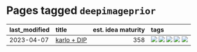 # Pages tagged `deepimageprior`

|last_modified|title|est. idea maturity|tags
|:---|:---|---:|:---|
|2023-04-07|[karlo + DIP](../karlo-dip.md)|358|[![](https://img.shields.io/badge/tag-deepimageprior-759071)](../tags/deepimageprior.md) [![](https://img.shields.io/badge/tag-experimental-82d6e)](../tags/experimental.md) [![](https://img.shields.io/badge/tag-image_generation-e839f4)](../tags/image_generation.md) [![](https://img.shields.io/badge/tag-prior-7a219d)](../tags/prior.md) [![](https://img.shields.io/badge/tag-wip-a68128)](../tags/wip.md)|